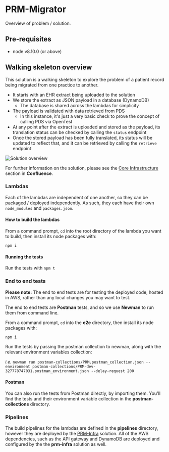 # PRM-Migrator

Overview of problem / solution.

## Pre-requisites
- node v8.10.0 (or above)

## Walking skeleton overview
This solution is a walking skeleton to explore the problem of a patient record being migrated from one practice to another.

- It starts with an EHR extract being uploaded to the solution
- We store the extract as JSON payload in a database (DynamoDB)
  - The database is shared across the lambdas for simplicity
- The payload is validated with data retrieved from PDS
  - In this instance, it's just a very basic check to prove the concept of calling PDS via OpenTest
- At any point after the extract is uploaded and stored as the payload, its translation status can be checked by calling the `status` endpoint
- Once the stored payload has been fully translated, its status will be updated to reflect that, and it can be retrieved by calling the `retrieve` endpoint

![Solution overview](https://github.com/nhsconnect/prm-migrator/images/prm_migrator_overview.png "Solution overview")

For further information on the solution, please see the [Core Infrastructure](https://gpitbjss.atlassian.net/wiki/spaces/TW/pages/1407385703/Core+Infrastructure) section in **Confluence**.

### Lambdas
Each of the lambdas are independent of one another, so they can be packaged / deployed independently. As such, they each have their own `node_modules` and `packages.json`.

#### How to build the lambdas
From a command prompt, `cd` into the root directory of the lambda you want to build, then install its node packages with:

`npm i`

#### Running the tests

Run the tests with `npm t`

### End to end tests

**Please note:** The end to end tests are for testing the deployed code, hosted in AWS, rather than any local changes you may want to test.

The end to end tests are **Postman** tests, and so we use **Newman** to run them from command line.

From a command prompt, `cd` into the **e2e** directory, then install its node packages with:

`npm i`

Run the tests by passing the postman collection to newman, along with the relevant environment variables collection:

*i.e.*
`newman run postman-collections/PRM.postman_collection.json --environment postman-collections/PRM-dev-327778747031.postman_environment.json --delay-request 200`

#### Postman

You can also run the tests from Postman directly, by importing them. You'll find the tests and their environment variable collection in the **postman-collections** directory.

### Pipelines

The build pipelines for the lambdas are defined in the **pipelines** directory, however they are deployed by the [PRM-Infra](https://github.com/nhsconnect/prm-infra) solution. All of the AWS dependencies, such as the API gateway and DynamoDB are deployed and configured by the the **prm-infra** solution as well.